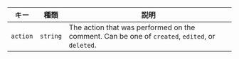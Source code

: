| キー       | 種類       | 説明                                                                                             |
| -------- | -------- | ---------------------------------------------------------------------------------------------- |
| `action` | `string` | The action that was performed on the comment. Can be one of `created`, `edited`, or `deleted`. |